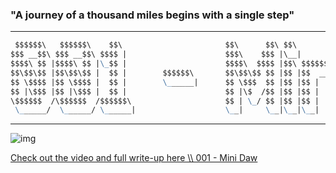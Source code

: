 ### "A journey of a thousand miles begins with a single step"

************************************************************************************************************************
```markdown
 $$$$$$\   $$$$$$\    $$\                       $$\      $$\ $$\           $$\       $$$$$$$\                                
$$$ __$$\ $$$ __$$\ $$$$ |                      $$$\    $$$ |\__|          \__|      $$  __$$\                               
$$$$\ $$ |$$$$\ $$ |\_$$ |                      $$$$\  $$$$ |$$\ $$$$$$$\  $$\       $$ |  $$ | $$$$$$\  $$\  $$\  $$\       
$$\$$\$$ |$$\$$\$$ |  $$ |        $$$$$$\       $$\$$\$$ $$ |$$ |$$  __$$\ $$ |      $$ |  $$ | \____$$\ $$ | $$ | $$ |      
$$ \$$$$ |$$ \$$$$ |  $$ |        \______|      $$ \$$$  $$ |$$ |$$ |  $$ |$$ |      $$ |  $$ | $$$$$$$ |$$ | $$ | $$ |      
$$ |\$$$ |$$ |\$$$ |  $$ |                      $$ |\$  /$$ |$$ |$$ |  $$ |$$ |      $$ |  $$ |$$  __$$ |$$ | $$ | $$ |      
\$$$$$$  /\$$$$$$  /$$$$$$\                     $$ | \_/ $$ |$$ |$$ |  $$ |$$ |      $$$$$$$  |\$$$$$$$ |\$$$$$\$$$$  |      
 \______/  \______/ \______|                    \__|     \__|\__|\__|  \__|\__|      \_______/  \_______| \_____\____/     
```
************************************************************************************************************************

![img](https://hightech-lowlife.github.io/projects/001_mini_beast/03_case.jpg)

[Check out the video and full write-up here \\\ 001 - Mini Daw](https://hightech-lowlife.github.io/projects/001_mini_beast/001_mini_beast)
